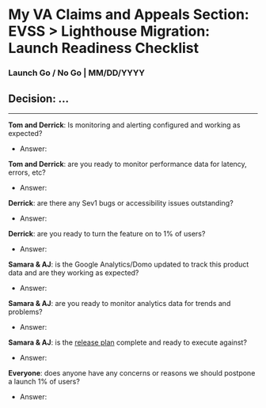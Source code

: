 # My VA Claims and Appeals Section: EVSS > Lighthouse Migration: Launch Readiness Checklist

### Launch Go / No Go | MM/DD/YYYY

## Decision: ... 

---

**Tom and Derrick**: Is monitoring and alerting configured and working as expected?
- Answer: 

**Tom and Derrick**: are you ready to monitor performance data for latency, errors, etc?
- Answer:  

**Derrick**: are there any Sev1 bugs or accessibility issues outstanding?
- Answer: 

**Derrick**: are you ready to turn the feature on to 1% of users?
- Answer: 

**Samara & AJ**: is the Google Analytics/Domo updated to track this product data and are they working as expected?
- Answer: 

**Samara & AJ**: are you ready to monitor analytics data for trends and problems?
- Answer: 

**Samara & AJ**: is the [release plan](https://github.com/department-of-veterans-affairs/va.gov-team/blob/master/products/identity-personalization/my-va/claim-status-lighthouse-migration/launch-materials/claim-status-lighthouse-migration-release-plan.md) complete and ready to execute against?
- Answer: 

**Everyone**: does anyone have any concerns or reasons we should postpone a launch 1% of users?
- Answer: 

